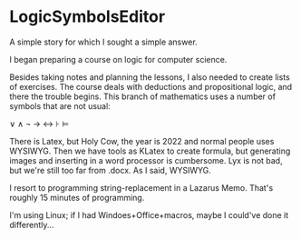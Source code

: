 # LogicSymbolsEditor

A simple story for which I sought a simple answer.

I began preparing a course on logic for computer science.

Besides taking notes and planning the lessons, I also needed to create lists of exercises. 
The course deals with deductions and propositional logic, and there the trouble begins. 
This branch of mathematics uses a number of symbols that are not usual: 

  ∨ ∧ ¬  →  ↔  ⊦  ⊨

There is Latex, but Holy Cow, the year is 2022 and normal people uses WYSIWYG.
Then we have tools as KLatex to create formula, but generating images and inserting in a word processor is cumbersome.
Lyx is not bad, but we're still too far from .docx. As I said, WYSIWYG.

I resort to programming string-replacement in a Lazarus Memo. That's roughly 15 minutes of programming.

I'm using Linux; if I had Windoes+Office+macros, maybe I could've done it differently...
